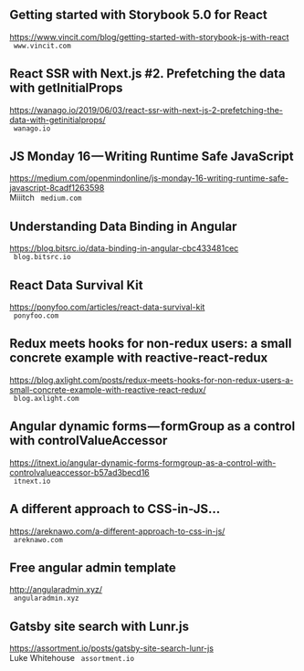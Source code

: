 ## Getting started with Storybook 5.0 for React  
https://www.vincit.com/blog/getting-started-with-storybook-js-with-react  
 ` www.vincit.com`
  

## React SSR with Next.js #2. Prefetching the data with getInitialProps  
https://wanago.io/2019/06/03/react-ssr-with-next-js-2-prefetching-the-data-with-getinitialprops/  
 ` wanago.io`
  

## JS Monday 16 — Writing Runtime Safe JavaScript  
https://medium.com/openmindonline/js-monday-16-writing-runtime-safe-javascript-8cadf1263598  
Miiitch ` medium.com`
  

## Understanding Data Binding in Angular  
https://blog.bitsrc.io/data-binding-in-angular-cbc433481cec  
 ` blog.bitsrc.io`
  

## React Data Survival Kit  
https://ponyfoo.com/articles/react-data-survival-kit  
 ` ponyfoo.com`
  

## Redux meets hooks for non-redux users: a small concrete example with reactive-react-redux  
https://blog.axlight.com/posts/redux-meets-hooks-for-non-redux-users-a-small-concrete-example-with-reactive-react-redux/  
 ` blog.axlight.com`
  

## Angular dynamic forms — formGroup as a control with controlValueAccessor  
https://itnext.io/angular-dynamic-forms-formgroup-as-a-control-with-controlvalueaccessor-b57ad3becd16  
 ` itnext.io`
  

## A different approach to CSS-in-JS...  
https://areknawo.com/a-different-approach-to-css-in-js/  
 ` areknawo.com`
  

## Free angular admin template  
http://angularadmin.xyz/  
 ` angularadmin.xyz`
  

## Gatsby site search with Lunr.js  
https://assortment.io/posts/gatsby-site-search-lunr-js  
Luke Whitehouse ` assortment.io`
  

